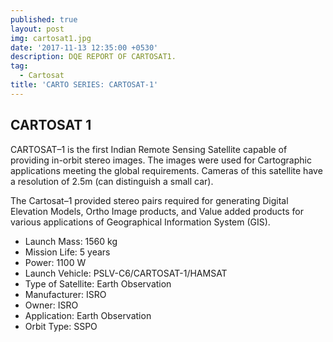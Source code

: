 ```yaml
---
published: true
layout: post
img: cartosat1.jpg
date: '2017-11-13 12:35:00 +0530'
description: DQE REPORT OF CARTOSAT1.
tag:
  - Cartosat
title: 'CARTO SERIES: CARTOSAT-1'
---
```

## CARTOSAT 1

CARTOSAT–1 is the first Indian Remote Sensing Satellite capable of providing in-orbit stereo images. The images were used for Cartographic applications meeting the global requirements. Cameras of this satellite have a resolution of 2.5m (can distinguish a small car).

The Cartosat–1 provided stereo pairs required for generating Digital Elevation Models, Ortho Image products, and Value added products for various applications of Geographical Information System (GIS).

- Launch Mass:  1560 kg
- Mission Life: 5 years
- Power: 1100 W
- Launch Vehicle: PSLV-C6/CARTOSAT-1/HAMSAT
- Type of Satellite: Earth Observation
- Manufacturer: ISRO
- Owner: ISRO
- Application: Earth Observation
- Orbit Type: SSPO

